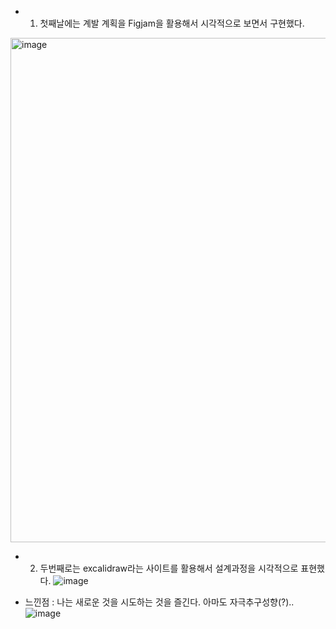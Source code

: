 - 1. 첫째날에는 계발 계획을 Figjam을 활용해서 시각적으로 보면서 구현했다.
 <img width="807" alt="image" src="https://github.com/user-attachments/assets/2b226dfa-db49-4451-b0b9-3108162695bb">

     
- 2. 두번째로는 excalidraw라는 사이트를 활용해서 설계과정을 시각적으로 표현했다.
 ![image](https://github.com/user-attachments/assets/855b0325-f6c3-478f-9b39-e154c042db09)

 
 
* 느낀점 : 나는 새로운 것을 시도하는 것을 즐긴다. 아마도 자극추구성향(?)..
![image](https://github.com/user-attachments/assets/d7091d21-7e4f-4f3b-b313-d127027b8790)
